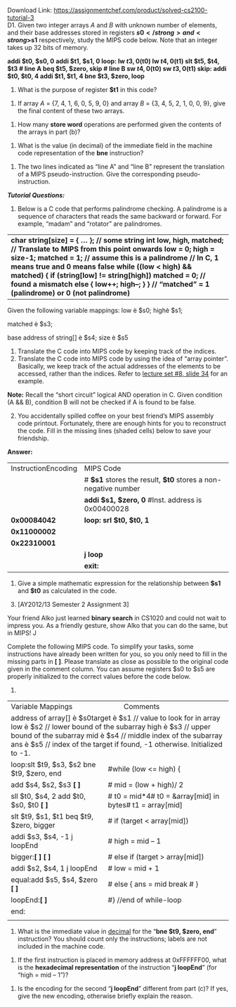 Download Link: https://assignmentchef.com/product/solved-cs2100-tutorial-3
<br>
D1. Given two integer arrays <em>A</em> and <em>B</em> with unknown number of elements, and their base addresses stored in registers <strong>$s0</strong> and <strong>$s1</strong> respectively, study the MIPS code below. Note that an integer takes up 32 bits of memory.

<strong>      addi $t0, $s0, 0       addi $t1, $s1, 0 loop: lw   $t3, 0($t0)       lw   $t4, 0($t1)       slt  $t5, $t4, $t3      </strong><strong># line A</strong><strong>       beq  $t5, $zero, skip   </strong><strong># line B</strong><strong>       sw   $t4, 0($t0)       sw   $t3, 0($t1) skip: addi $t0, $t0, 4       addi $t1, $t1, 4       bne  $t3, $zero, loop </strong>




<ol>

 <li>What is the purpose of register <strong>$t1</strong> in this code?</li>

</ol>




<ol>

 <li>If array <em>A</em> = {7, 4, 1, 6, 0, 5, 9, 0} and                   array <em>B</em> = {3, 4, 5, 2, 1, 0, 0, 9},     give the final content of these two arrays.</li>

</ol>

<strong> </strong>

<ol>

 <li>How many <strong>store word</strong> operations are performed given the contents of the arrays in part (b)?</li>

</ol>




<ol>

 <li>What is the value (in decimal) of the immediate field in the machine code representation of the <strong>bne</strong> instruction?</li>

</ol>




<ol>

 <li>The two lines indicated as “line A” and “line B” represent the translation of a MIPS pseudo-instruction. Give the corresponding pseudo-instruction.</li>

</ol>







<strong><em>Tutorial Questions: </em></strong>

<ol>

 <li>Below is a C code that performs palindrome checking. A palindrome is a sequence of characters that reads the same backward or forward. For example, “madam” and “rotator” are palindromes.</li>

</ol>

<table width="593">

 <tbody>

  <tr>

   <td width="593"><strong>char string[size] = { … }; </strong><strong>// some string</strong><strong> int low, high, matched; </strong><strong> </strong><strong>// Translate to MIPS from this point onwards </strong><strong>low = 0; high = size-1; matched = 1;     </strong><strong>// assume this is a palindrome </strong><strong>     // In C, 1 means true and 0 means false </strong><strong>while ((low &lt; high) &amp;&amp; matched) {  if (string[low] != string[high])   matched = 0; </strong><strong>// found a mismatch</strong><strong>  else {   low++;   high–; </strong><strong> }          </strong><strong>} </strong><strong>// “matched” = 1 (palindrome) or 0 (not palindrome) </strong></td>

  </tr>

 </tbody>

</table>




Given the following variable mappings:       low è $s0;   highè $s1;

matched è $s3;

base address of string[] è $s4;     size è $s5

<ol>

 <li>Translate the C code into MIPS code by keeping track of the indices.</li>

 <li>Translate the C code into MIPS code by using the idea of “array pointer”. Basically, we keep track of the actual addresses of the elements to be accessed, rather than the indices. Refer to <u>lecture set #8, slide 34</u> for an example.</li>

</ol>




<strong>Note:</strong> Recall the “short circuit” logical AND operation in C. Given condition (A &amp;&amp; B), condition B will not be checked if A is found to be false.







<ol start="2">

 <li>You accidentally spilled coffee on your best friend’s MIPS assembly code printout. Fortunately, there are enough hints for you to reconstruct the code. Fill in the missing lines (shaded cells) below to save your friendship.</li>

</ol>

<strong>Answer: </strong>

<table width="571">

 <tbody>

  <tr>

   <td width="110">InstructionEncoding</td>

   <td width="461">MIPS Code</td>

  </tr>

  <tr>

   <td width="110"> </td>

   <td width="461"># <strong>$s1</strong> stores the result, <strong>$t0</strong> stores a non-negative number</td>

  </tr>

  <tr>

   <td width="110"> </td>

   <td width="461"><strong>      addi $s1, $zero, 0 </strong>#Inst. address is 0x00400028</td>

  </tr>

  <tr>

   <td width="110"><strong>0x00084042 </strong></td>

   <td width="461"><strong>loop: srl $t0, $t0, 1</strong></td>

  </tr>

  <tr>

   <td width="110"><strong>0x11000002 </strong></td>

   <td width="461"><strong>       </strong></td>

  </tr>

  <tr>

   <td width="110"><strong>0x22310001 </strong></td>

   <td width="461"><strong>       </strong></td>

  </tr>

  <tr>

   <td width="110"> </td>

   <td width="461"><strong>      j loop</strong></td>

  </tr>

  <tr>

   <td width="110"> </td>

   <td width="461"><strong>exit:</strong></td>

  </tr>

 </tbody>

</table>




<ol>

 <li>Give a simple mathematic expression for the relationship between <strong>$s1</strong> and <strong>$t0</strong> as calculated in the code.</li>

</ol>







<ol start="3">

 <li>[AY2012/13 Semester 2 Assignment 3]</li>

</ol>

Your friend Alko just learned <strong>binary search</strong> in CS1020 and could not wait to impress you. As a friendly gesture, show Alko that you can do the same, but in MIPS! J

Complete the following MIPS code. To simplify your tasks, some instructions have already been written for you, so you only need to fill in the missing parts in <strong>[ ]</strong>. Please translate as close as possible to the original code given in the comment column. You can assume registers $s0 to $s5 are properly initialized to the correct values before the code below.




<ol>

 <li></li>

</ol>

<table width="605">

 <tbody>

  <tr>

   <td colspan="2" width="300">Variable Mappings</td>

   <td width="305">Comments</td>

  </tr>

  <tr>

   <td colspan="3" width="605">address of array[] è $s0target è $s1     // value to look for in array low è $s2          // lower bound of the subarray high è $s3                // upper bound of the subarray mid è $s4                  // middle index of the subarray ans è $s5                  // index of the target if found, -1 otherwise. Initialized to -1.</td>

  </tr>

  <tr>

   <td width="270">loop:slt $t9, $s3, $s2       bne $t9, $zero, end</td>

   <td colspan="2" width="335">#while (low &lt;= high) {</td>

  </tr>

  <tr>

   <td width="270">   add $s4, $s2, $s3   <strong>            [</strong><strong>                    </strong><strong>] </strong></td>

   <td colspan="2" width="335">#   mid = (low + high)/ 2</td>

  </tr>

  <tr>

   <td width="270">   sll $t0, $s4, 2                 add $t0, $s0, $t0           <strong>[                    ] </strong></td>

   <td colspan="2" width="335">#   t0 = mid*4#   t0 = &amp;array[mid] in bytes#   t1 = array[mid]</td>

  </tr>

  <tr>

   <td width="270">   slt $t9, $s1, $t1           beq $t9, $zero, bigger</td>

   <td colspan="2" width="335">#   if (target &lt; array[mid])</td>

  </tr>

  <tr>

   <td width="270">   addi $s3, $s4, -1     j loopEnd</td>

   <td colspan="2" width="335">#      high = mid – 1</td>

  </tr>

  <tr>

   <td width="270">bigger:<strong>[                    ] </strong><strong>   [                    ]</strong></td>

   <td colspan="2" width="335">#   else if (target &gt; array[mid])</td>

  </tr>

  <tr>

   <td width="270">   addi $s2, $s4, 1    j loopEnd</td>

   <td colspan="2" width="335">#      low = mid + 1</td>

  </tr>

  <tr>

   <td width="270">equal:add $s5, $s4, $zero  <strong>[                    ] </strong></td>

   <td colspan="2" width="335">#   else {        ans = mid        break #   }</td>

  </tr>

  <tr>

   <td width="270">loopEnd:<strong>[                    ] </strong></td>

   <td colspan="2" width="335">#} //end of while-loop</td>

  </tr>

  <tr>

   <td width="270">end:</td>

   <td colspan="2" width="335"> </td>

  </tr>

  <tr>

   <td width="270"></td>

   <td width="30"></td>

   <td width="305"></td>

  </tr>

 </tbody>

</table>







<ol>

 <li>What is the immediate value in <u>decimal</u> for the “<strong>bne $t9, $zero, end</strong>” instruction? You should count only the instructions; labels are not included in the machine code.</li>

</ol>







<ol>

 <li>If the first instruction is placed in memory address at 0xFFFFFF00, what is the <strong>hexadecimal representation</strong> of the instruction “<strong>j loopEnd</strong>” (for “high = mid – 1”)?</li>

</ol>







<ol>

 <li>Is the encoding for the second “<strong>j loopEnd</strong>” different from part (c)? If yes, give the new encoding, otherwise briefly explain the reason.</li>

</ol>